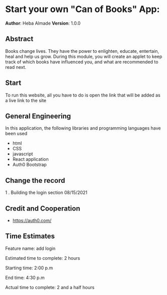 # Start your own "Can of Books" App:

**Author**: Heba Almade
**Version**: 1.0.0

## Abstract
Books change lives. They have the power to enlighten, educate, entertain, heal and help us grow. During this module, you will create an applet to keep track of which books have influenced you, and what are recommended to read next.


## Start
To run this website, all you have to do is open the link that will be added as a live link to the site

## General Engineering
In this application, the following libraries and programming languages ​​have been used
* html
* CSS
* javascript
* React application
 * Auth0
 Bootstrap

## Change the record
1 . Building the login section 08/15/2021


## Credit and Cooperation
* https://auth0.com/


## Time Estimates


Feature name: add login

Estimated time to complete: 2 hours

Starting time: 2:00 p.m

End time: 4:30 p.m

Actual time to complete: 2 and a half hours